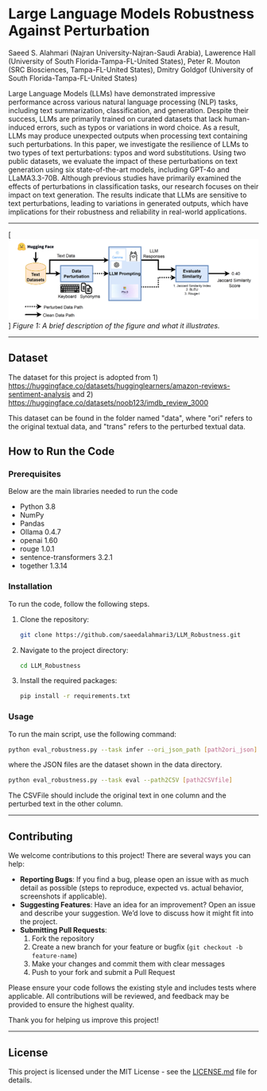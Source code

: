 # Large Language Models Robustness Against Perturbation

Saeed S. Alahmari (Najran University-Najran-Saudi Arabia), Lawerence Hall (University of South Florida-Tampa-FL-United States), Peter R. Mouton (SRC Biosciences, Tampa-FL-United States), Dmitry Goldgof (University of South Florida-Tampa-FL-United States)

Large Language Models (LLMs) have demonstrated impressive performance across various natural language processing (NLP) tasks, including text summarization, classification, and generation. Despite their success, LLMs are primarily trained on curated datasets that lack human-induced errors, such as typos or variations in word choice. As a result, LLMs may produce unexpected outputs when processing text containing such perturbations. In this paper, we investigate the resilience of LLMs to two types of text perturbations: typos and word substitutions. Using two public datasets, we evaluate the impact of these perturbations on text generation using six state-of-the-art models, including GPT-4o and LLaMA3.3-70B. Although previous studies have primarily examined the effects of perturbations in classification tasks, our research focuses on their impact on text generation. The results indicate that LLMs are sensitive to text perturbations, leading to variations in generated outputs, which have implications for their robustness and reliability in real-world applications.

---



[![Preview](./diagram.png)]
*Figure 1: A brief description of the figure and what it illustrates.*

---
## Dataset
The dataset for this project is adopted from 1) https://huggingface.co/datasets/hugginglearners/amazon-reviews-sentiment-analysis    and 2) https://huggingface.co/datasets/noob123/imdb_review_3000

This dataset can be found in the folder named "data", where "ori" refers to the original textual data, and "trans" refers to the perturbed textual data.

## How to Run the Code

### Prerequisites

Below are the main libraries needed to run the code

- Python 3.8
- NumPy
- Pandas
- Ollama 0.4.7
- openai 1.60
- rouge 1.0.1
- sentence-transformers 3.2.1
- together 1.3.14

### Installation

To run the code, follow the following steps. 

1.  Clone the repository:
    ```bash
    git clone https://github.com/saeedalahmari3/LLM_Robustness.git
    ```
2.  Navigate to the project directory:
    ```bash
    cd LLM_Robustness
    ```
3.  Install the required packages:
    ```bash
    pip install -r requirements.txt
    ```

### Usage

To run the main script, use the following command:



```bash
python eval_robustness.py --task infer --ori_json_path [path2ori_json] --trans_json_path [path2trans_json]
```
where the JSON files are the dataset shown in the data directory.

```bash
python eval_robustness.py --task eval --path2CSV [path2CSVfile]
```
The CSVFile should include the original text in one column and the perturbed text in the other column. 

---

## Contributing

We welcome contributions to this project! There are several ways you can help:

- **Reporting Bugs**: If you find a bug, please open an issue with as much detail as possible (steps to reproduce, expected vs. actual behavior, screenshots if applicable).
- **Suggesting Features**: Have an idea for an improvement? Open an issue and describe your suggestion. We’d love to discuss how it might fit into the project.
- **Submitting Pull Requests**: 
  1. Fork the repository
  2. Create a new branch for your feature or bugfix (`git checkout -b feature-name`)
  3. Make your changes and commit them with clear messages
  4. Push to your fork and submit a Pull Request

Please ensure your code follows the existing style and includes tests where applicable. All contributions will be reviewed, and feedback may be provided to ensure the highest quality.

Thank you for helping us improve this project!

---

## License

This project is licensed under the MIT License - see the [LICENSE.md](LICENSE.md) file for details.
